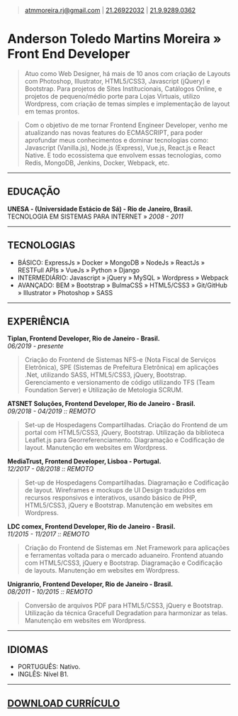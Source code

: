 > [atmmoreira.rj@gmail.com](mailto:atmmoreira.rj@gmail.com) | 
[21.26922032](tel:2126922032) | [21.9.9289.0362](tel:21992890362)

# Anderson Toledo Martins Moreira » Front End Developer
> Atuo como Web Designer, há mais de 10 anos com criação de Layouts com Photoshop, Illustrator, HTML5/CSS3, Javascript (jQuery) e Bootstrap. Para projetos de Sites Institucionais, Catálogos Online, e projetos de pequeno/médio porte para Lojas Virtuais, utilizo Wordpress, com criação de temas simples e implementação de layout em temas prontos.

> Com o objetivo de me tornar Frontend Engineer Developer, venho me atualizando nas novas features do ECMASCRIPT, para poder aprofundar meus conhecimentos e dominar tecnologias como: Javascript (Vanilla.js), Node.js (Express), Vue.js, React.js e React Native. E todo ecossistema que envolvem essas tecnologias, como Redis, MongoDB, Jenkins, Docker, Webpack, etc.

----

## EDUCAÇÃO
**UNESA - (Universidade Estácio de Sá) - Rio de Janeiro, Brasil.**  
TECNOLOGIA EM SISTEMAS PARA INTERNET » *2008 - 2011*  

----

## TECNOLOGIAS
- BÁSICO: ExpressJs » Docker » MongoDB » NodeJs » ReactJs » RESTFull APIs » VueJs » Python » Django
- INTERMEDIÁRIO: Javascript » jQuery » MySQL » Wordpress » Webpack
- AVANÇADO: BEM » Bootstrap » BulmaCSS » HTML5/CSS3 » Git/GitHub » Illustrator » Photoshop » SASS

----

## EXPERIÊNCIA
**Tiplan, Frontend Developer, Rio de Janeiro - Brasil.**  
*06/2019 - presente*  
> Criação do Frontend de Sistemas NFS-e (Nota Fiscal de Serviços Eletrônica), SPE (Sistemas de Prefeitura Eletrônica) em aplicações .Net, utilizando SASS, HTML5/CSS3, jQuery, Bootstrap. Gerenciamento e versionamento de código utilizando TFS (Team Foundation Server) e Utilização de Metologia SCRUM.

**ATSNET Soluções, Frontend Developer, Rio de Janeiro - Brasil.**  
*09/2018 - 04/2019 :: REMOTO*  
> Set-up de Hospedagens Compartilhadas. Criação do Frontend de um portal com HTML5/CSS3, jQuery, Bootstrap. Utilização da biblioteca Leaflet.js para Georreferenciamento. Diagramação e Codificação de layout. Manutenção em websites em Wordpress.

**MediaTrust, Frontend Developer, Lisboa - Portugal.**  
*12/2017 - 08/2018 :: REMOTO*  
> Set-up de Hospedagens Compartilhadas. Diagramação e Codificação de layout. Wireframes e mockups de UI Design traduzidos em recursos responsivos e interativos, usando básico de PHP, HTML5/CSS3, jQuery e Bootstrap. Manutenção em websites em Wordpress.

**LDC comex, Frontend Developer, Rio de Janeiro - Brasil.**  
*11/2015 - 11/2017 :: REMOTO*  
> Criação do Frontend de Sistemas em .Net Framework para aplicações e ferramentas voltada para o mercado aduaneiro. Frontend atuando com HTML5/CSS3, jQuery e Bootstrap. Diagramação e Codificação de layouts. Manutenção em websites em Wordpress.

**Unigranrio, Frontend Developer, Rio de Janeiro - Brasil.**  
*08/2011 - 10/2015 :: REMOTO*  
> Conversão de arquivos PDF para HTML5/CSS3, jQuery e Bootstrap. Utilização da técnica Gracefull Degradation para harmonizar as telas. Manutenção em websites em Wordpress.

----

## IDIOMAS
- PORTUGUÊS: Nativo.
- INGLÊS: Nível B1.

----

## [DOWNLOAD CURRÍCULO](docs/andersontoledo-pt.pdf)
